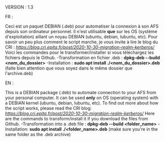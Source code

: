 VERSION : 1.3

FR : 

Ceci est un paquet DEBIAN (.deb) pour automatiser la connexion à son AFS depuis son ordinateur personnel.
Il n'est utilisable **que** sur les OS (système d'exploitation) aillant un noyau DEBIAN (ubuntu, debian, lubuntu, etc).
Pour savoir un peu plus comment le script marche, je vous invite à lire le blog du CRI : _https://blog.cri.epita.fr/post/2020-10-30-migration-realm-kerberos/_
Voici les commandes pour le transformer/installer si vous téléchargez les fichiers depuis le Github.
-Transformation en fichier .deb : **dpkg-deb --build <nom_du_dossier>**
-Installation : **sudo apt install ./<nom_du_dossier>.deb** (faite bien attention que vous soyez dans le même dossier que l'archive.deb)

EN :

This is a DEBIAN package (.deb) to automate connection to your AFS from your personal computer.
It can be used **only** on OS (operating system) with a DEBIAN kernel (ubuntu, debian, lubuntu, etc).
To find out more about how the script works, please read the CRI blog: _https://blog.cri.epita.fr/post/2020-10-30-migration-realm-kerberos/_
Here are the commands to transform/install it if you download the files from Github.
-Transformation into a .deb file : **dpkg-deb --build <folder_name>**
-Installation: **sudo apt install ./<folder_name>.deb** (make sure you're in the same folder as the .deb archive)
